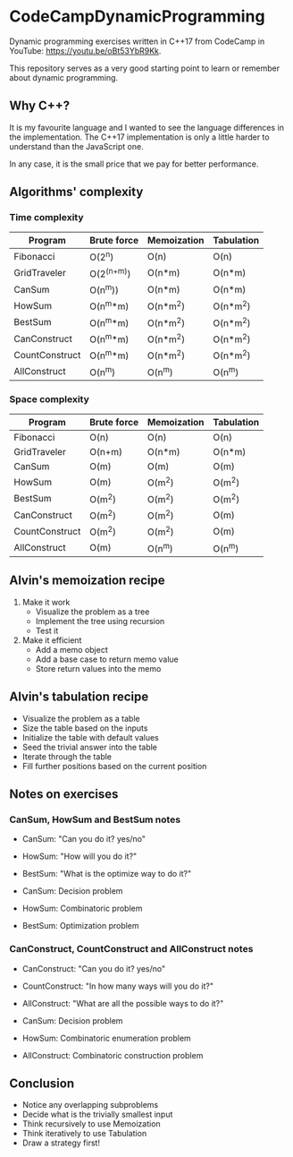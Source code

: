 # CodeCampDynamicProgramming
Dynamic programming exercises written in C++17 from CodeCamp in YouTube: https://youtu.be/oBt53YbR9Kk.

This repository serves as a very good starting point to learn or remember about dynamic programming.

## Why C++?
It is my favourite language and I wanted to see the language differences in the implementation. The C++17 implementation is only a little harder to understand than the JavaScript one.

In any case, it is the small price that we pay for better performance.

## Algorithms' complexity
### Time complexity
| Program | Brute force | Memoization | Tabulation
| ----------- | ----------- | ----------- | ----------- |
| Fibonacci | O(2<sup>n</sup>) | O(n) | O(n) |
| GridTraveler | O(2<sup>(n+m)</sup>) | O(n*m) | O(n*m) |
| CanSum | O(n<sup>m</sup>)) | O(n*m) | O(n*m) |
| HowSum | O(n<sup>m</sup>*m) | O(n*m<sup>2</sup>) | O(n*m<sup>2</sup>) |
| BestSum | O(n<sup>m</sup>*m) | O(n*m<sup>2</sup>) | O(n*m<sup>2</sup>) |
| CanConstruct | O(n<sup>m</sup>*m) | O(n*m<sup>2</sup>) | O(n*m<sup>2</sup>) |
| CountConstruct | O(n<sup>m</sup>*m) | O(n*m<sup>2</sup>) | O(n*m<sup>2</sup>) |
| AllConstruct | O(n<sup>m</sup>) | O(n<sup>m</sup>) | O(n<sup>m</sup>) |

### Space complexity
| Program | Brute force | Memoization | Tabulation
| ----------- | ----------- | ----------- | ----------- |
| Fibonacci | O(n) | O(n) | O(n) |
| GridTraveler | O(n+m) | O(n*m) | O(n*m) |
| CanSum | O(m) | O(m) | O(m) |
| HowSum | O(m) | O(m<sup>2</sup>) | O(m<sup>2</sup>) |
| BestSum | O(m<sup>2</sup>) | O(m<sup>2</sup>) | O(m<sup>2</sup>) |
| CanConstruct | O(m<sup>2</sup>) | O(m<sup>2</sup>) | O(m) |
| CountConstruct | O(m<sup>2</sup>) | O(m<sup>2</sup>) | O(m) |
| AllConstruct | O(m) | O(n<sup>m</sup>) | O(n<sup>m</sup>) |

## Alvin's memoization recipe
1. Make it work
   - Visualize the problem as a tree
   - Implement the tree using recursion
   - Test it
2. Make it efficient
   - Add a memo object
   - Add a base case to return memo value
   - Store return values into the memo

## Alvin's tabulation recipe
- Visualize the problem as a table
- Size the table based on the inputs
- Initialize the table with default values
- Seed the trivial answer into the table
- Iterate through the table
- Fill further positions based on the current position

## Notes on exercises
### CanSum, HowSum and BestSum notes
* CanSum: "Can you do it? yes/no"
* HowSum: "How will you do it?"
* BestSum: "What is the optimize way to do it?"


* CanSum: Decision problem
* HowSum: Combinatoric problem
* BestSum: Optimization problem

### CanConstruct, CountConstruct and AllConstruct notes
* CanConstruct: "Can you do it? yes/no"
* CountConstruct: "In how many ways will you do it?"
* AllConstruct: "What are all the possible ways to do it?"


* CanSum: Decision problem
* HowSum: Combinatoric enumeration problem
* AllConstruct: Combinatoric construction problem

## Conclusion
- Notice any overlapping subproblems
- Decide what is the trivially smallest input
- Think recursively to use Memoization
- Think iteratively to use Tabulation
- Draw a strategy first!
